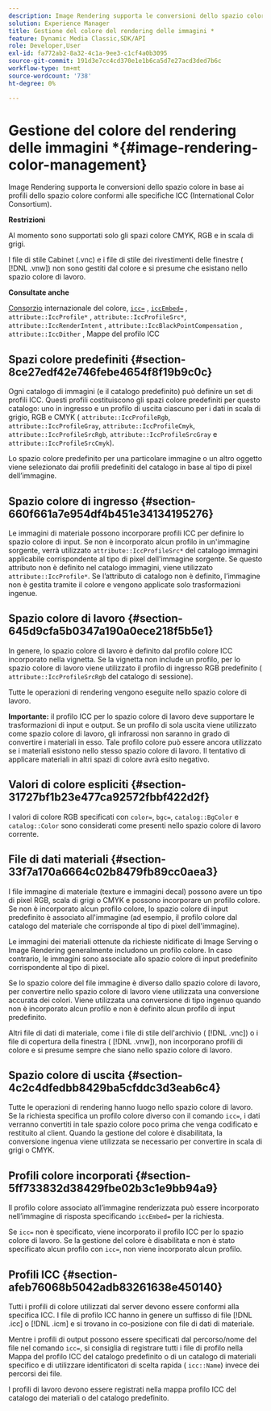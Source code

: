 ```yaml
---
description: Image Rendering supporta le conversioni dello spazio colore in base ai profili dello spazio colore conformi alle specifiche ICC (International Color Consortium).
solution: Experience Manager
title: Gestione del colore del rendering delle immagini *
feature: Dynamic Media Classic,SDK/API
role: Developer,User
exl-id: fa772ab2-8a32-4c1a-9ee3-c1cf4a0b3095
source-git-commit: 191d3e7cc4cd370e1e1b6ca5d7e27acd3ded7b6c
workflow-type: tm+mt
source-wordcount: '738'
ht-degree: 0%

---
```


# Gestione del colore del rendering delle immagini *{#image-rendering-color-management}

Image Rendering supporta le conversioni dello spazio colore in base ai profili dello spazio colore conformi alle specifiche ICC (International Color Consortium).

**Restrizioni**

Al momento sono supportati solo gli spazi colore CMYK, RGB e in scala di grigi.

I file di stile Cabinet (.vnc) e i file di stile dei rivestimenti delle finestre ( [!DNL .vnw]) non sono gestiti dal colore e si presume che esistano nello spazio colore di lavoro.

**Consultate anche**

[Consorzio](https://www.color.org/index.xalter)  internazionale del colore,  [ `icc=`](../../../../../ir-api/http-protocol/image-rendering-api-ref/c-ir-http-protocol-ref/c-ir-http-protocol-command-reference/r-ir-icc.md#reference-86a2fff3cef24982ad2063d977a16e06) ,  [ `iccEmbed=`](../../../../../ir-api/http-protocol/image-rendering-api-ref/c-ir-http-protocol-ref/c-ir-http-protocol-command-reference/r-ir-iccembed.md#reference-47a433138c7c4b29b9b29871b2491a7f) ,  `attribute::IccProfile*` ,  `attribute::IccProfileSrc*`,  `attribute::IccRenderIntent` ,  `attribute::IccBlackPointCompensation` ,  `attribute::IccDither` , Mappe del profilo ICC

## Spazi colore predefiniti {#section-8ce27edf42e746febe4654f8f19b9c0c}

Ogni catalogo di immagini (e il catalogo predefinito) può definire un set di profili ICC. Questi profili costituiscono gli spazi colore predefiniti per questo catalogo: uno in ingresso e un profilo di uscita ciascuno per i dati in scala di grigio, RGB e CMYK ( `attribute::IccProfileRgb`, `attribute::IccProfileGray`, `attribute::IccProfileCmyk`, `attribute::IccProfileSrcRgb`, `attribute::IccProfileSrcGray` e `attribute::IccProfileSrcCmyk`).

Lo spazio colore predefinito per una particolare immagine o un altro oggetto viene selezionato dai profili predefiniti del catalogo in base al tipo di pixel dell’immagine.

## Spazio colore di ingresso {#section-660f661a7e954df4b451e34134195276}

Le immagini di materiale possono incorporare profili ICC per definire lo spazio colore di input. Se non è incorporato alcun profilo in un&#39;immagine sorgente, verrà utilizzato `attribute::IccProfileSrc*` del catalogo immagini applicabile corrispondente al tipo di pixel dell&#39;immagine sorgente. Se questo attributo non è definito nel catalogo immagini, viene utilizzato `attribute::IccProfile*`. Se l’attributo di catalogo non è definito, l’immagine non è gestita tramite il colore e vengono applicate solo trasformazioni ingenue.

## Spazio colore di lavoro {#section-645d9cfa5b0347a190a0ece218f5b5e1}

In genere, lo spazio colore di lavoro è definito dal profilo colore ICC incorporato nella vignetta. Se la vignetta non include un profilo, per lo spazio colore di lavoro viene utilizzato il profilo di ingresso RGB predefinito ( `attribute::IccProfileSrcRgb` del catalogo di sessione).

Tutte le operazioni di rendering vengono eseguite nello spazio colore di lavoro.

**Importante:** il profilo ICC per lo spazio colore di lavoro deve supportare le trasformazioni di input e output. Se un profilo di sola uscita viene utilizzato come spazio colore di lavoro, gli infrarossi non saranno in grado di convertire i materiali in esso. Tale profilo colore può essere ancora utilizzato se i materiali esistono nello stesso spazio colore di lavoro. Il tentativo di applicare materiali in altri spazi di colore avrà esito negativo.

## Valori di colore espliciti {#section-31727bf1b23e477ca92572fbbf422d2f}

I valori di colore RGB specificati con `color=`, `bgc=`, `catalog::BgColor` e `catalog::Color` sono considerati come presenti nello spazio colore di lavoro corrente.

## File di dati materiali {#section-33f7a170a6664c02b8479fb89cc0aea3}

I file immagine di materiale (texture e immagini decal) possono avere un tipo di pixel RGB, scala di grigi o CMYK e possono incorporare un profilo colore. Se non è incorporato alcun profilo colore, lo spazio colore di input predefinito è associato all&#39;immagine (ad esempio, il profilo colore dal catalogo del materiale che corrisponde al tipo di pixel dell&#39;immagine).

Le immagini dei materiali ottenute da richieste nidificate di Image Serving o Image Rendering generalmente includono un profilo colore. In caso contrario, le immagini sono associate allo spazio colore di input predefinito corrispondente al tipo di pixel.

Se lo spazio colore del file immagine è diverso dallo spazio colore di lavoro, per convertire nello spazio colore di lavoro viene utilizzata una conversione accurata dei colori. Viene utilizzata una conversione di tipo ingenuo quando non è incorporato alcun profilo e non è definito alcun profilo di input predefinito.

Altri file di dati di materiale, come i file di stile dell&#39;archivio ( [!DNL .vnc]) o i file di copertura della finestra ( [!DNL .vnw]), non incorporano profili di colore e si presume sempre che siano nello spazio colore di lavoro.

## Spazio colore di uscita {#section-4c2c4dfedbb8429ba5cfddc3d3eab6c4}

Tutte le operazioni di rendering hanno luogo nello spazio colore di lavoro. Se la richiesta specifica un profilo colore diverso con il comando `icc=`, i dati verranno convertiti in tale spazio colore poco prima che venga codificato e restituito al client. Quando la gestione del colore è disabilitata, la conversione ingenua viene utilizzata se necessario per convertire in scala di grigi o CMYK.

## Profili colore incorporati {#section-5ff733832d38429fbe02b3c1e9bb94a9}

Il profilo colore associato all’immagine renderizzata può essere incorporato nell’immagine di risposta specificando `iccEmbed=` per la richiesta.

Se `icc=` non è specificato, viene incorporato il profilo ICC per lo spazio colore di lavoro. Se la gestione del colore è disabilitata e non è stato specificato alcun profilo con `icc=`, non viene incorporato alcun profilo.

## Profili ICC {#section-afeb76068b5042adb83261638e450140}

Tutti i profili di colore utilizzati dal server devono essere conformi alla specifica ICC. I file di profilo ICC hanno in genere un suffisso di file [!DNL .icc] o [!DNL .icm] e si trovano in co-posizione con file di dati di materiale.

Mentre i profili di output possono essere specificati dal percorso/nome del file nel comando `icc=`, si consiglia di registrare tutti i file di profilo nella Mappa del profilo ICC del catalogo predefinito o di un catalogo di materiali specifico e di utilizzare identificatori di scelta rapida ( `icc::Name`) invece dei percorsi dei file.

I profili di lavoro devono essere registrati nella mappa profilo ICC del catalogo dei materiali o del catalogo predefinito.
